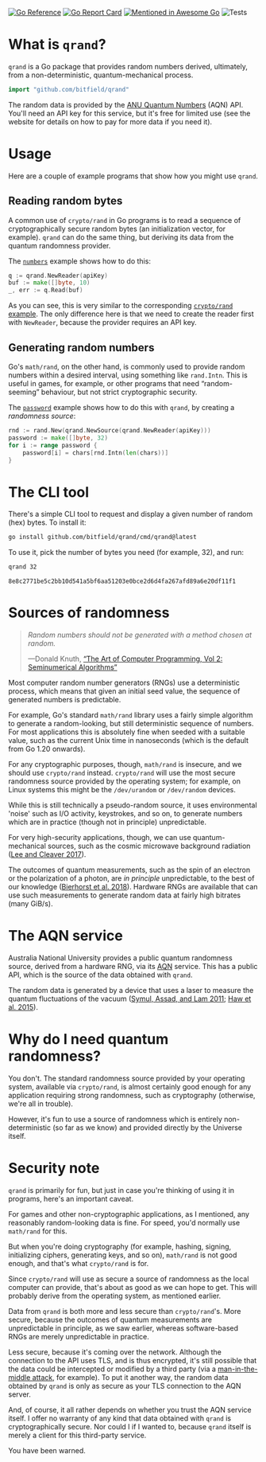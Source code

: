 [![Go Reference](https://pkg.go.dev/badge/github.com/bitfield/qrand.svg)](https://pkg.go.dev/github.com/bitfield/qrand)
[![Go Report Card](https://goreportcard.com/badge/github.com/bitfield/qrand)](https://goreportcard.com/report/github.com/bitfield/qrand)
[![Mentioned in Awesome Go](https://awesome.re/mentioned-badge-flat.svg)](https://github.com/avelino/awesome-go)
![Tests](https://github.com/bitfield/qrand/actions/workflows/test.yml/badge.svg)

# What is `qrand`?

`qrand` is a Go package that provides random numbers derived, ultimately, from a non-deterministic, quantum-mechanical process. 

```go
import "github.com/bitfield/qrand"
```

The random data is provided by the [ANU Quantum Numbers](https://quantumnumbers.anu.edu.au/) (AQN) API. You'll need an API key for this service, but it's free for limited use (see the website for details on how to pay for more data if you need it).

# Usage

Here are a couple of example programs that show how you might use `qrand`.

## Reading random bytes

A common use of `crypto/rand` in Go programs is to read a sequence of cryptographically secure random bytes (an initialization vector, for example). `qrand` can do the same thing, but deriving its data from the quantum randomness provider.

The [`numbers`](example/numbers/main.go) example shows how to do this:

```go
q := qrand.NewReader(apiKey)
buf := make([]byte, 10)
_, err := q.Read(buf)
```

As you can see, this is very similar to the corresponding [`crypto/rand` example](https://pkg.go.dev/crypto/rand#example-Read). The only difference here is that we need to create the reader first with `NewReader`, because the provider requires an API key.

## Generating random numbers

Go's `math/rand`, on the other hand, is commonly used to provide random numbers within a desired interval, using something like `rand.Intn`. This is useful in games, for example, or other programs that need “random-seeming” behaviour, but not strict cryptographic security.

The [`password`](example/password/main.go) example shows how to do this with `qrand`, by creating a *randomness source*:

```go
rnd := rand.New(qrand.NewSource(qrand.NewReader(apiKey)))
password := make([]byte, 32)
for i := range password {
    password[i] = chars[rnd.Intn(len(chars))]
}
```

# The CLI tool

There's a simple CLI tool to request and display a given number of random (hex) bytes. To install it:

```sh
go install github.com/bitfield/qrand/cmd/qrand@latest
```

To use it, pick the number of bytes you need (for example, 32), and run:

```sh
qrand 32
```
```
8e8c2771be5c2bb10d541a5bf6aa51203e0bce2d6d4fa267afd89a6e20df11f1
```

# Sources of randomness

> *Random numbers should not be generated with a method chosen at random.*
>
> —Donald Knuth, [“The Art of Computer Programming, Vol 2: Seminumerical Algorithms”](https://amzn.to/3Y8uMt3)

Most computer random number generators (RNGs) use a deterministic process, which means that given an initial seed value, the sequence of generated numbers is predictable.

For example, Go's standard `math/rand` library uses a fairly simple algorithm to generate a random-looking, but still deterministic sequence of numbers. For most applications this is absolutely fine when seeded with a suitable value, such as the current Unix time in nanoseconds (which is the default from Go 1.20 onwards). 

For any cryptographic purposes, though, `math/rand` is insecure, and we should use `crypto/rand` instead. `crypto/rand` will use the most secure randomness source provided by the operating system; for example, on Linux systems this might be the `/dev/urandom` or `/dev/random` devices. 

While this is still technically a pseudo-random source, it uses environmental 'noise' such as I/O activity, keystrokes, and so on, to generate numbers which are in practice (though not in principle) unpredictable.

For very high-security applications, though, we can use quantum-mechanical sources, such as the cosmic microwave background radiation ([Lee and Cleaver 2017](https://www.sciencedirect.com/science/article/pii/S2405844017310897)). 

The outcomes of quantum measurements, such as the spin of an electron or the polarization of a photon, are *in principle* unpredictable, to the best of our knowledge ([Bierhorst et al. 2018](https://www.nature.com/articles/s41586-018-0019-0)). Hardware RNGs are available that can use such measurements to generate random data at fairly high bitrates (many GiB/s). 

# The AQN service

Australia National University provides a public quantum randomness source, derived from a hardware RNG, via its [AQN](https://quantumnumbers.anu.edu.au/) service. This has a public API, which is the source of the data obtained with `qrand`.

The random data is generated by a device that uses a laser to measure the quantum fluctuations of the vacuum ([Symul, Assad, and Lam 2011](https://aip.scitation.org/doi/10.1063/1.3597793); [Haw et al. 2015](https://journals.aps.org/prapplied/abstract/10.1103/PhysRevApplied.3.054004)).

# Why do I need quantum randomness?

You don't. The standard randomness source provided by your operating system, available via `crypto/rand`, is almost certainly good enough for any application requiring strong randomness, such as cryptography (otherwise, we're all in trouble).

However, it's fun to use a source of randomness which is entirely non-deterministic (so far as we know) and provided directly by the Universe itself. 

# Security note

`qrand` is primarily for fun, but just in case you're thinking of using it in programs, here's an important caveat. 

For games and other non-cryptographic applications, as I mentioned, any reasonably random-looking data is fine. For speed, you'd normally use `math/rand` for this.

But when you're doing cryptography (for example, hashing, signing, initializing ciphers, generating keys, and so on), `math/rand` is not good enough, and that's what `crypto/rand` is for. 

Since `crypto/rand` will use as secure a source of randomness as the local computer can provide, that's about as good as we can hope to get. This will probably derive from the operating system, as mentioned earlier.

Data from `qrand` is both more and less secure than `crypto/rand`'s. More secure, because the outcomes of quantum measurements are unpredictable in principle, as we saw earlier, whereas software-based RNGs are merely unpredictable in practice.

Less secure, because it's coming over the network. Although the connection to the API uses TLS, and is thus encrypted, it's still possible that the data could be intercepted or modified by a third party (via a [man-in-the-middle attack](https://en.wikipedia.org/wiki/Man-in-the-middle_attack), for example). To put it another way, the random data obtained by `qrand` is only as secure as your TLS connection to the AQN server.

And, of course, it all rather depends on whether you trust the AQN service itself. I offer no warranty of any kind that data obtained with `qrand` is cryptographically secure. Nor could I if I wanted to, because `qrand` itself is merely a client for this third-party service.

You have been warned.
